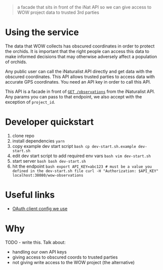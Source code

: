 > a facade that sits in front of the iNat API so we can give access to WOW
> project data to trusted 3rd parties

# Using the service
The data that WOW collects has obscured coordinates in order to protect the
orchids. It is important that the right people can access this data to make
informed decisions that may otherwise adversely affect a population of orchids.

Any public user can call the iNaturalist API directly and get data with the
obscured coordinates. This API allows trusted parties to access data with
accurate GPS coordinates. You need an API key in order to call this API.

This API is a facade in front of [`GET
/observations`](https://api.inaturalist.org/v1/docs/#!/Observations/get_observations)
from the iNaturalist API. Any params you can pass to that endpoint, we also
accept with the exception of `project_id`.

# Developer quickstart
  1. clone repo
  1. install dependencies `yarn`
  1. copy example dev start script
    ```bash
    cp dev-start.sh.example dev-start.sh
    ```
  1. edit dev start script to add required env vars
    ```bash
    vim dev-start.sh
    ```
  1. start server
    ```bash
    bash dev-start.sh
    ```
  1. hit the endpoint
    ```bash
    export API_KEY=abc123 # must be a value you defined in the dev-start.sh file
    curl -H "Authorization: $API_KEY" localhost:38080/wow-observations
    ```

# Useful links
  - [OAuth client config we use](https://www.inaturalist.org/oauth/applications/508)

# Why
TODO - write this. Talk about:
  - handling our own API keys
  - giving access to obscured coords to trusted parties
  - not giving write access to the WOW project (the alternative)
